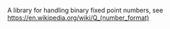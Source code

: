 A library for handling binary fixed point numbers, see https://en.wikipedia.org/wiki/Q_(number_format)





